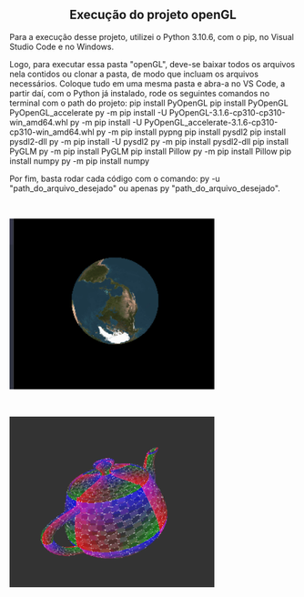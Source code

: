 <h2 align="center"> Execução do projeto openGL </h2>

Para a execução desse projeto, utilizei o Python 3.10.6, com o pip, no Visual Studio Code e no Windows.

Logo, para executar essa pasta "openGL", deve-se baixar todos os arquivos nela contidos ou clonar a pasta, de modo que incluam os arquivos necessários. Coloque tudo em uma mesma pasta e abra-a no VS Code, a partir daí, com o Python já instalado, rode os seguintes comandos no terminal com o path do projeto:
  pip install PyOpenGL
  pip install PyOpenGL PyOpenGL_accelerate
  py -m pip install -U PyOpenGL-3.1.6-cp310-cp310-win_amd64.whl
  py -m pip install -U PyOpenGL_accelerate-3.1.6-cp310-cp310-win_amd64.whl
  py -m pip install pypng
  pip install pysdl2 
  pip install pysdl2-dll
  py -m pip install -U pysdl2
  py -m pip install pysdl2-dll
  pip install PyGLM
  py -m pip install PyGLM
  pip install Pillow
  py -m pip install Pillow
  pip install numpy
  py -m pip install numpy

 Por fim, basta rodar cada código com o comando: py -u "path_do_arquivo_desejado" 
 ou apenas py "path_do_arquivo_desejado".
 
 <br>
 <p> 
    <img width= "360" height= "300" src= "globo.gif"> 
 </p>
 <br>
 <p> 
    <img width= "360" height= "300" src= "newglpy/teapot.gif"> 
 </p>
